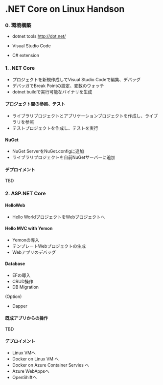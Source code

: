 # .NET Core on Linux Handson


### 0. 環境構築

- dotnet tools
http://dot.net/

- Visual Studio Code
- C# extension

### 1. .NET Core

- プロジェクトを新規作成してVisual Studio Codeで編集、デバッグ
- デバッガでBreak Pointの設定、変数のウォッチ
- dotnet buildで実行可能なバイナリを生成

#### プロジェクト間の参照、テスト

- ライブラリプロジェクトとアプリケーションプロジェクトを作成し、ライブラリを参照
- テストプロジェクトを作成し、テストを実行

#### NuGet

- NuGet ServerをNuGet.configに追加
- ライブラリプロジェクトを自前NuGetサーバーに追加

#### デプロイメント

TBD

### 2. ASP.NET Core

#### HelloWeb

- Hello WorldプロジェクトをWebプロジェクトへ

#### Hello MVC with Yemon

- Yemonの導入
- テンプレートWebプロジェクトの生成
- Webアプリのデバッグ

#### Database

- EFの導入
- CRUD操作
- DB Migration

(Option)
- Dapper

#### 既成アプリからの操作

TBD

#### デプロイメント

- Linux VMへ
- Docker on Linux VM へ
- Docker on Azure Container Servies へ
- Azure WebAppsへ
- OpenShiftへ
